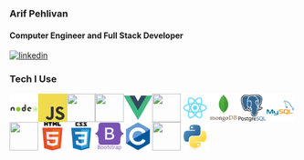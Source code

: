 
### Arif Pehlivan
#### Computer Engineer and Full Stack Developer

[<img src='https://cdn.jsdelivr.net/npm/simple-icons@3.0.1/icons/linkedin.svg' alt='linkedin' height='40'>](https://www.linkedin.com/in/arif-pehlivan-1a96a41b9/) 



### Tech I Use
<img align="left" src="https://raw.githubusercontent.com/devicons/devicon/master/icons/nodejs/nodejs-original-wordmark.svg" width="50" height="50">
<img align="left" src="https://raw.githubusercontent.com/github/explore/80688e429a7d4ef2fca1e82350fe8e3517d3494d/topics/javascript/javascript.png" width="50" height="50">
<img align="left" src="https://avatars.githubusercontent.com/u/20269980?s=200&v=4" width="50" height="50">
<img align="left" src="https://github.com/rangav/thunder-client-support/blob/master/images/thunder-icon.png" width="50" height="50">
<img align="left" src="https://raw.githubusercontent.com/github/explore/80688e429a7d4ef2fca1e82350fe8e3517d3494d/topics/vue/vue.png" width="50" height="50">
<img align="left" src="https://camo.githubusercontent.com/1f0458b532115b35288c1d92064eacf4fed093dff18bed7ede498bdfe42f6d06/68747470733a2f2f626573746f666a732e6f72672f6c6f676f732f767565746966792e737667" width="50" height="50">
<img align="left" src="https://raw.githubusercontent.com/github/explore/80688e429a7d4ef2fca1e82350fe8e3517d3494d/topics/react/react.png" width="50" height="50">

<img align="left" src="https://raw.githubusercontent.com/devicons/devicon/master/icons/mongodb/mongodb-original-wordmark.svg" width="50" height="50">
<img align="left" src="https://raw.githubusercontent.com/devicons/devicon/master/icons/postgresql/postgresql-original-wordmark.svg" width="50" height="50">
<img align="left" src="https://raw.githubusercontent.com/devicons/devicon/master/icons/mysql/mysql-original-wordmark.svg" width="50" height="50">
<img align="left" src="https://camo.githubusercontent.com/93b32389bf746009ca2370de7fe06c3b5146f4c99d99df65994f9ced0ba41685/68747470733a2f2f7777772e766563746f726c6f676f2e7a6f6e652f6c6f676f732f676574706f73746d616e2f676574706f73746d616e2d69636f6e2e737667" width="50" height="50">
<img align="left" src="https://raw.githubusercontent.com/github/explore/80688e429a7d4ef2fca1e82350fe8e3517d3494d/topics/html/html.png" width="50" height="50">
<img align="left" src="https://raw.githubusercontent.com/github/explore/80688e429a7d4ef2fca1e82350fe8e3517d3494d/topics/css/css.png" width="50" height="50">
<img align="left" src="https://raw.githubusercontent.com/devicons/devicon/master/icons/bootstrap/bootstrap-plain-wordmark.svg" width="50" height="50">
<img align="left" src="https://raw.githubusercontent.com/devicons/devicon/master/icons/c/c-original.svg" width="50" height="50">
<img align="left" src="https://raw.githubusercontent.com/isocpp/logos/master/cpp_logo.png" width="50" height="50">
<img align="left" src="https://raw.githubusercontent.com/devicons/devicon/master/icons/python/python-original.svg" width="50" height="50">

























